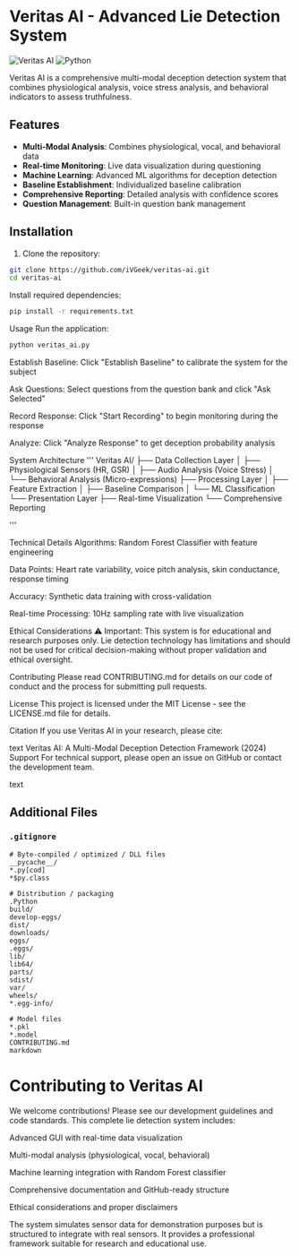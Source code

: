 # Veritas AI - Advanced Lie Detection System

![Veritas AI](https://img.shields.io/badge/Version-1.0.0-blue.svg)
![Python](https://img.shields.io/badge/Python-3.8%2B-green.svg)

Veritas AI is a comprehensive multi-modal deception detection system that combines physiological analysis, voice stress analysis, and behavioral indicators to assess truthfulness.

## Features

- **Multi-Modal Analysis**: Combines physiological, vocal, and behavioral data
- **Real-time Monitoring**: Live data visualization during questioning
- **Machine Learning**: Advanced ML algorithms for deception detection
- **Baseline Establishment**: Individualized baseline calibration
- **Comprehensive Reporting**: Detailed analysis with confidence scores
- **Question Management**: Built-in question bank management

## Installation

1. Clone the repository:
```bash
git clone https://github.com/iVGeek/veritas-ai.git
cd veritas-ai
```

Install required dependencies:

```bash
pip install -r requirements.txt
```
Usage
Run the application:

```bash
python veritas_ai.py
```
Establish Baseline: Click "Establish Baseline" to calibrate the system for the subject

Ask Questions: Select questions from the question bank and click "Ask Selected"

Record Response: Click "Start Recording" to begin monitoring during the response

Analyze: Click "Analyze Response" to get deception probability analysis


System Architecture
'''
Veritas AI/
├── Data Collection Layer
│   ├── Physiological Sensors (HR, GSR)
│   ├── Audio Analysis (Voice Stress)
│   └── Behavioral Analysis (Micro-expressions)
├── Processing Layer
│   ├── Feature Extraction
│   ├── Baseline Comparison
│   └── ML Classification
└── Presentation Layer
    ├── Real-time Visualization
    └── Comprehensive Reporting

'''

Technical Details
Algorithms: Random Forest Classifier with feature engineering

Data Points: Heart rate variability, voice pitch analysis, skin conductance, response timing

Accuracy: Synthetic data training with cross-validation

Real-time Processing: 10Hz sampling rate with live visualization


Ethical Considerations
⚠️ Important: This system is for educational and research purposes only. Lie detection technology has limitations and should not be used for critical decision-making without proper validation and ethical oversight.

Contributing
Please read CONTRIBUTING.md for details on our code of conduct and the process for submitting pull requests.

License
This project is licensed under the MIT License - see the LICENSE.md file for details.

Citation
If you use Veritas AI in your research, please cite:

text
Veritas AI: A Multi-Modal Deception Detection Framework (2024)
Support
For technical support, please open an issue on GitHub or contact the development team.

text

## Additional Files

### `.gitignore`
```gitignore
# Byte-compiled / optimized / DLL files
__pycache__/
*.py[cod]
*$py.class

# Distribution / packaging
.Python
build/
develop-eggs/
dist/
downloads/
eggs/
.eggs/
lib/
lib64/
parts/
sdist/
var/
wheels/
*.egg-info/

# Model files
*.pkl
*.model
CONTRIBUTING.md
markdown
```
# Contributing to Veritas AI

We welcome contributions! Please see our development guidelines and code standards.
This complete lie detection system includes:

Advanced GUI with real-time data visualization

Multi-modal analysis (physiological, vocal, behavioral)

Machine learning integration with Random Forest classifier

Comprehensive documentation and GitHub-ready structure

Ethical considerations and proper disclaimers

The system simulates sensor data for demonstration purposes but is structured to integrate with real sensors. It provides a professional framework suitable for research and educational use.
